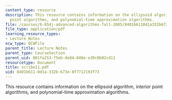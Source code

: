 ```yaml
---
content_type: resource
description: This resource contains information on the ellipsoid algorithm, interior
  point algorithms, and polynomial-time approximation algorithms.
file: /courses/6-854j-advanced-algorithms-fall-2005/8401b6110d1a332b673e8f7712193f73_scribe11.pdf
file_type: application/pdf
learning_resource_types:
- Lecture Notes
ocw_type: OCWFile
parent_title: Lecture Notes
parent_type: CourseSection
parent_uid: 801fa253-f5eb-de84-048e-e39c0b02cd11
resourcetype: Document
title: scribe11.pdf
uid: 8401b611-0d1a-332b-673e-8f7712193f73
---
```

This resource contains information on the ellipsoid algorithm, interior point algorithms, and polynomial-time approximation algorithms.

